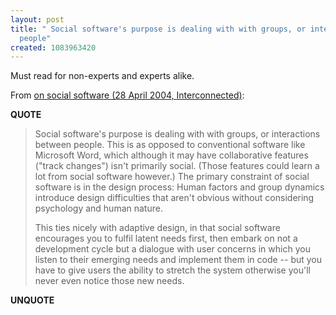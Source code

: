 ```yaml
---
layout: post
title: " Social software's purpose is dealing with with groups, or interactions between
  people"
created: 1083963420
---
```

Must read for non-experts and experts alike.

From <a href="http://interconnected.org/home/2004/04/28/on_social_software">on social software (28 April 2004, Interconnected)</a>:
<p><strong>QUOTE</strong></p><blockquote>Social software's purpose is dealing with with groups, or interactions between people. This is as opposed to conventional software like Microsoft Word, which although it may have collaborative features ("track changes") isn't primarily social. (Those features could learn a lot from social software however.) The primary constraint of social software is in the design process: Human factors and group dynamics introduce design difficulties that aren't obvious without considering psychology and human nature.

This ties nicely with adaptive design, in that social software encourages you to fulfil latent needs first, then embark on not a development cycle but a dialogue with user concerns in which you listen to their emerging needs and implement them in code -- but you have to give users the ability to stretch the system otherwise you'll never even notice those new needs.</blockquote><p><strong>UNQUOTE</strong></p>

